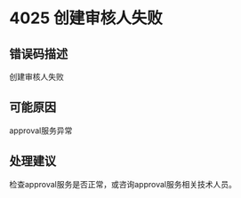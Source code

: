 # 4025 创建审核人失败<a name="dgc_01_317"></a>

## 错误码描述<a name="zh-cn_topic_0000001160799007_se842c39d44ee45e587ca36bb50cf37c7"></a>

创建审核人失败

## 可能原因<a name="zh-cn_topic_0000001160799007_s658a289c6be04e6d8c6bee691c1aaa2e"></a>

approval服务异常

## 处理建议<a name="zh-cn_topic_0000001160799007_section192884102474"></a>

检查approval服务是否正常，或咨询approval服务相关技术人员。

